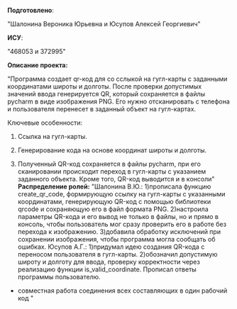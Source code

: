 __Подготовлено__:

"Шалонина Вероника Юрьевна и Юсупов Алексей Георгиевич"

__ИСУ__:

"468053 и 372995"

__Описание проекта:__

"Программа создает qr-код для со сслыкой на гугл-карты с заданными координатами широты и долготы. После проверки допустимых значений ввода генерируется QR, который сохраняется в файлы pycharm в виде изображения PNG. Его нужно отсканировать с телефона и пользователя перенесет в заданный объект на гугл-картах.

Ключевые особенности:

1. Ссылка на гугл-карты.

2. Генерирование кода на основе координат широты и долготы.

3. Полученный QR-код сохраняется в файлы pycharm, при его сканировании происходит переход в гугл-карты с указанием заданного объекта. Кроме того, QR-код выводится и в консоли"
__Распределение ролей:__
"Шалонина В.Ю.:
1)прописала функцию create_qr_code, формирующую ссылку на гугл-карты с указанными координатами, генерирующую QR-код с помощью библиотеки qrcode и сохраняющую его в файл формата PNG. 
2)настроила параметры QR-кода и его вывод не только в файлы, но и прямо в консоль, чтобы пользователь мог сразу проверить его в работе без перехода к изображению.
3)добавила обработку исключений при сохранении изображения, чтобы программа могла сообщать об ошибках.
Юсупов А.Г.:
1)придумал идею создания QR-кода с переносом пользователя в гугл-карты.
2)обозначил допустимую широту и долготу для ввода, проверку корректности через реализацию функции is_valid_coordinate. Прописал ответы программы пользователю.

+ совместная работа соединения всех составляющих в один рабочий код "
